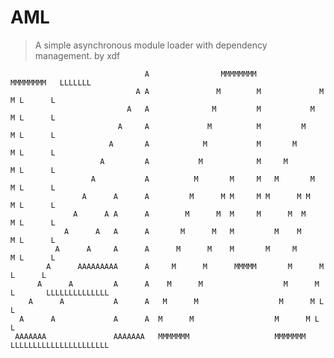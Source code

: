 AML
===

> A simple asynchronous module loader with dependency management.
> by xdf

                                  A                MMMMMMMM                MMMMMMMM   LLLLLLL
                                A A               M        M             M         M L      L
                              A   A              M         M           M          M L      L
                            A     A             M          M         M           M L      L
                          A       A            M           M       M            M L      L
                        A         A           M            M     M             M L      L
                      A           A          M       M     M   M       M      M L      L
                    A      A      A         M      M M     M M      M M      M L      L
                  A      A A      A        M      M  M     M      M  M      M L      L
                A      A   A      A       M      M   M         M    M      M L      L
              A      A     A      A      M      M    M       M     M      M L      L
            A      AAAAAAAAA      A     M      M      MMMMM       M      M L      L
          A      A         A      A    M      M                  M      M L       LLLLLLLLLLLLLL
        A      A           A      A   M      M                  M      M L                     L
      A      A             A      A  M      M                  M      M L                     L
     AAAAAAA               AAAAAAA   MMMMMMM                   MMMMMMM  LLLLLLLLLLLLLLLLLLLLLL

